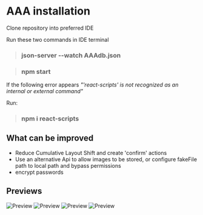# AAA installation

Clone repository into preferred IDE


Run these two commands in IDE terminal


> ### json-server --watch AAAdb.json

> ### npm start

If the following error appears 
*"'react-scripts' is not recognized as an internal or external command"*

Run: 

> ### npm i react-scripts

## What can be improved
- Reduce Cumulative Layout Shift and create 'confirm' actions
- Use an alternative Api to allow images to be stored, or configure fakeFile path to local path and bypass permissions
- encrypt passwords


## Previews
![Preview](https://github.com/Samuel-Morgan-Tyghe/Api-Account-App/blob/master/PreviewGif/Preview%20(4).gif)
![Preview](https://github.com/Samuel-Morgan-Tyghe/Api-Account-App/blob/master/PreviewGif/Preview%20(3).gif)
![Preview](https://github.com/Samuel-Morgan-Tyghe/Api-Account-App/blob/master/PreviewGif/Preview%20(2).gif)
![Preview](https://github.com/Samuel-Morgan-Tyghe/Api-Account-App/blob/master/PreviewGif/Preview%20(1).gif)
